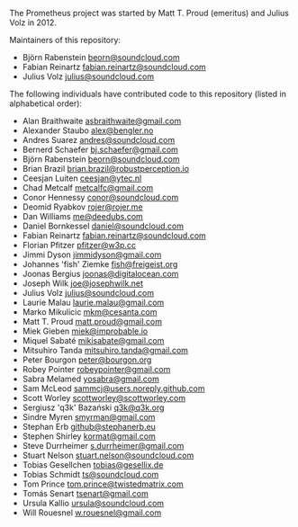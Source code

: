 The Prometheus project was started by Matt T. Proud (emeritus) and
Julius Volz in 2012.

Maintainers of this repository:

* Björn Rabenstein <beorn@soundcloud.com>
* Fabian Reinartz <fabian.reinartz@soundcloud.com>
* Julius Volz <julius@soundcloud.com>

The following individuals have contributed code to this repository
(listed in alphabetical order):

* Alan Braithwaite <asbraithwaite@gmail.com>
* Alexander Staubo <alex@bengler.no>
* Andres Suarez <andres@soundcloud.com>
* Bernerd Schaefer <bj.schaefer@gmail.com>
* Björn Rabenstein <beorn@soundcloud.com>
* Brian Brazil <brian.brazil@robustperception.io>
* Ceesjan Luiten <ceesjan@ytec.nl>
* Chad Metcalf <metcalfc@gmail.com>
* Conor Hennessy <conor@soundcloud.com>
* Deomid Ryabkov <rojer@rojer.me>
* Dan Williams <me@deedubs.com>
* Daniel Bornkessel <daniel@soundcloud.com>
* Fabian Reinartz <fabian.reinartz@soundcloud.com>
* Florian Pfitzer <pfitzer@w3p.cc>
* Jimmi Dyson <jimmidyson@gmail.com>
* Johannes 'fish' Ziemke <fish@freigeist.org>
* Joonas Bergius <joonas@digitalocean.com>
* Joseph Wilk <joe@josephwilk.net>
* Julius Volz <julius@soundcloud.com>
* Laurie Malau <laurie.malau@gmail.com>
* Marko Mikulicic <mkm@cesanta.com>
* Matt T. Proud <matt.proud@gmail.com>
* Miek Gieben <miek@improbable.io>
* Miquel Sabaté <mikisabate@gmail.com>
* Mitsuhiro Tanda <mitsuhiro.tanda@gmail.com>
* Peter Bourgon <peter@bourgon.org>
* Robey Pointer <robeypointer@gmail.com>
* Sabra Melamed <yosabra@gmail.com>
* Sam McLeod <sammcj@users.noreply.github.com>
* Scott Worley <scottworley@scottworley.com>
* Sergiusz 'q3k' Bazański <q3k@q3k.org>
* Sindre Myren <smyrman@gmail.com>
* Stephan Erb <github@stephanerb.eu>
* Stephen Shirley <kormat@gmail.com>
* Steve Durrheimer <s.durrheimer@gmail.com>
* Stuart Nelson <stuart.nelson@soundcloud.com>
* Tobias Gesellchen <tobias@gesellix.de>
* Tobias Schmidt <ts@soundcloud.com>
* Tom Prince <tom.prince@twistedmatrix.com>
* Tomás Senart <tsenart@gmail.com>
* Ursula Kallio <ursula@soundcloud.com>
* Will Rouesnel <w.rouesnel@gmail.com>
